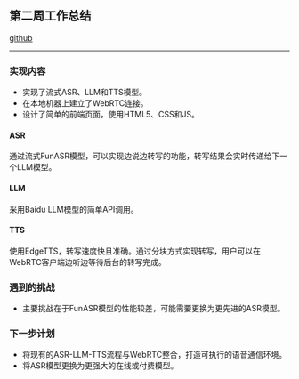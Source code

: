 ## 第二周工作总结

[github](https://github.com/crickwang/Low-Latency-LLM)

---

### 实现内容
- 实现了流式ASR、LLM和TTS模型。
- 在本地机器上建立了WebRTC连接。
- 设计了简单的前端页面，使用HTML5、CSS和JS。

#### ASR
通过流式FunASR模型，可以实现边说边转写的功能，转写结果会实时传递给下一个LLM模型。

#### LLM
采用Baidu LLM模型的简单API调用。

#### TTS
使用EdgeTTS，转写速度快且准确。通过分块方式实现转写，用户可以在WebRTC客户端边听边等待后台的转写完成。

### 遇到的挑战
- 主要挑战在于FunASR模型的性能较差，可能需要更换为更先进的ASR模型。

### 下一步计划
- 将现有的ASR-LLM-TTS流程与WebRTC整合，打造可执行的语音通信环境。
- 将ASR模型更换为更强大的在线或付费模型。
